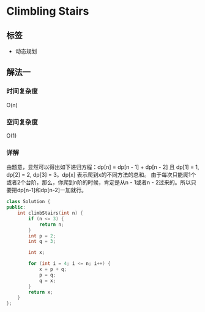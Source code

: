 # Climbling Stairs

## 标签
* 动态规划

## 解法一

### 时间复杂度
O(n)

### 空间复杂度
O(1)

### 详解
由题意，显然可以得出如下递归方程：dp[n] = dp[n - 1] + dp[n - 2] 且 dp[1] = 1, dp[2] = 2, dp[3] = 3。dp[x] 表示爬到x的不同方法的总和。
由于每次只能爬1个或者2个台阶，那么，你爬到n阶的时候，肯定是从n - 1或者n - 2过来的。所以只要把dp[n-1]和dp[n-2]一加就行。


```c++
class Solution {
public:
    int climbStairs(int n) {
        if (n <= 3) {
            return n;
        }
        int p = 2;
        int q = 3;

        int x;

        for (int i = 4; i <= n; i++) {
            x = p + q;
            p = q;
            q = x;
        }
        return x;
    }
};
```

